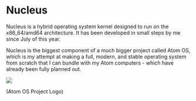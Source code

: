 # Nucleus
Nucleus is a hybrid operating system kernel designed to run on the x86_64/amd64 architecture. It has been developed in small steps by me since July of this year.

Nucleus is the biggest component of a much bigger project called Atom OS, which is my attempt at making a full, modern, and stable operating system from scratch that I can bundle with my Atom computers - which have already been fully planned out.

![](https://github.com/SteveStudios/Nucleus/assets/90519370/f3798e87-b38d-4bab-b50e-3ac72878cd60)



(Atom OS Project Logo)
